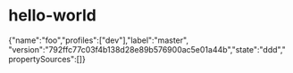 # hello-world
{"name":"foo","profiles":["dev"],"label":"master",
"version":"792ffc77c03f4b138d28e89b576900ac5e01a44b","state":"ddd","propertySources":[]}
